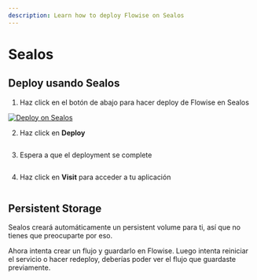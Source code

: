 ```yaml
---
description: Learn how to deploy Flowise on Sealos
---
```


# Sealos

## Deploy usando Sealos

1. Haz click en el botón de abajo para hacer deploy de Flowise en Sealos

[![Deploy on Sealos](https://sealos.io/Deploy-on-Sealos.svg)](https://template.sealos.io/deploy?templateName=flowise)

2. Haz click en **Deploy**

<figure><img src="../../.gitbook/assets/sealos/1.png" alt=""><figcaption></figcaption></figure>

3. Espera a que el deployment se complete

<figure><img src="../../.gitbook/assets/sealos/2.png" alt=""><figcaption></figcaption></figure>

4. Haz click en **Visit** para acceder a tu aplicación

<figure><img src="../../.gitbook/assets/sealos/3.png" alt=""><figcaption></figcaption></figure>

## Persistent Storage

Sealos creará automáticamente un persistent volume para ti, así que no tienes que preocuparte por eso.

Ahora intenta crear un flujo y guardarlo en Flowise. Luego intenta reiniciar el servicio o hacer redeploy, deberías poder ver el flujo que guardaste previamente.
